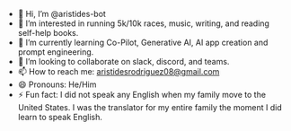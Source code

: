 - 👋 Hi, I’m @aristides-bot
- 👀 I’m interested in running 5k/10k races, music, writing, and reading self-help books. 
- 🌱 I’m currently learning Co-Pilot, Generative AI, AI app creation and prompt engineering. 
- 💞️ I’m looking to collaborate on slack, discord, and teams. 
- 📫 How to reach me: aristidesrodriguez08@gmail.com
- 😄 Pronouns: He/Him
- ⚡ Fun fact: I did not speak any English when my family move to the United States. I was the translator for my entire family the moment I did learn to speak English. 

<!---
aristides-bot/aristides-bot is a ✨ special ✨ repository because its `README.md` (this file) appears on your GitHub profile.
You can click the Preview link to take a look at your changes.
--->
